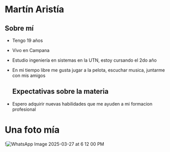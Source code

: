 # Martín Aristía



## Sobre mí
- Tengo 19 años
- Vivo en Campana
- Estudio ingeniería en sistemas en la UTN, estoy cursando el 2do año
- En mi tiempo libre me gusta jugar a la pelota, escuchar musica, juntarme con mis amigos

  ## Expectativas sobre la materia
- Espero adquirir nuevas habilidades que me ayuden a mi formacion profesional


# Una foto mía

  
  !![WhatsApp Image 2025-03-27 at 6 12 00 PM](https://github.com/user-attachments/assets/0e53f7d4-b133-4180-8543-9f4d2d897638)

